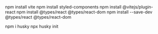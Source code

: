 npm install vite
npm install styled-components
npm install @vitejs/plugin-react
npm install @types/react @types/react-dom
npm install --save-dev @types/react @types/react-dom

npm i husky
npx husky init

